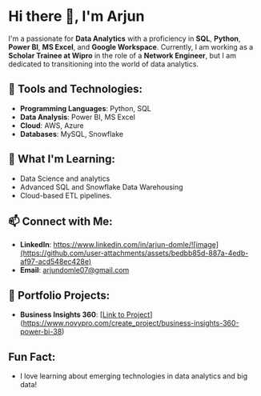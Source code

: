# Hi there 👋, I'm Arjun

I'm a passionate for **Data Analytics** with a proficiency in **SQL**, **Python**, **Power BI**, **MS Excel**, and **Google Workspace**. Currently, I am working as a **Scholar Trainee at Wipro** in the role of a **Network Engineer**, but I am dedicated to transitioning into the world of data analytics.

## 🔧 Tools and Technologies:
- **Programming Languages**: Python, SQL
- **Data Analysis**: Power BI, MS Excel
- **Cloud**: AWS, Azure
- **Databases**: MySQL, Snowflake

## 🌱 What I'm Learning:
- Data Science and analytics
- Advanced SQL and Snowflake Data Warehousing
- Cloud-based ETL pipelines.

## 📫 Connect with Me:
- **LinkedIn**: https://www.linkedin.com/in/arjun-domle/![image](https://github.com/user-attachments/assets/bedbb85d-887a-4edb-af97-acd548ec428e)
- **Email**: arjundomle07@gmail.com

## 💼 Portfolio Projects:
- **Business Insights 360**: [[Link to Project](#)](https://www.novypro.com/create_project/business-insights-360-power-bi-38)

## Fun Fact: 
- I love learning about emerging technologies in data analytics and big data!

